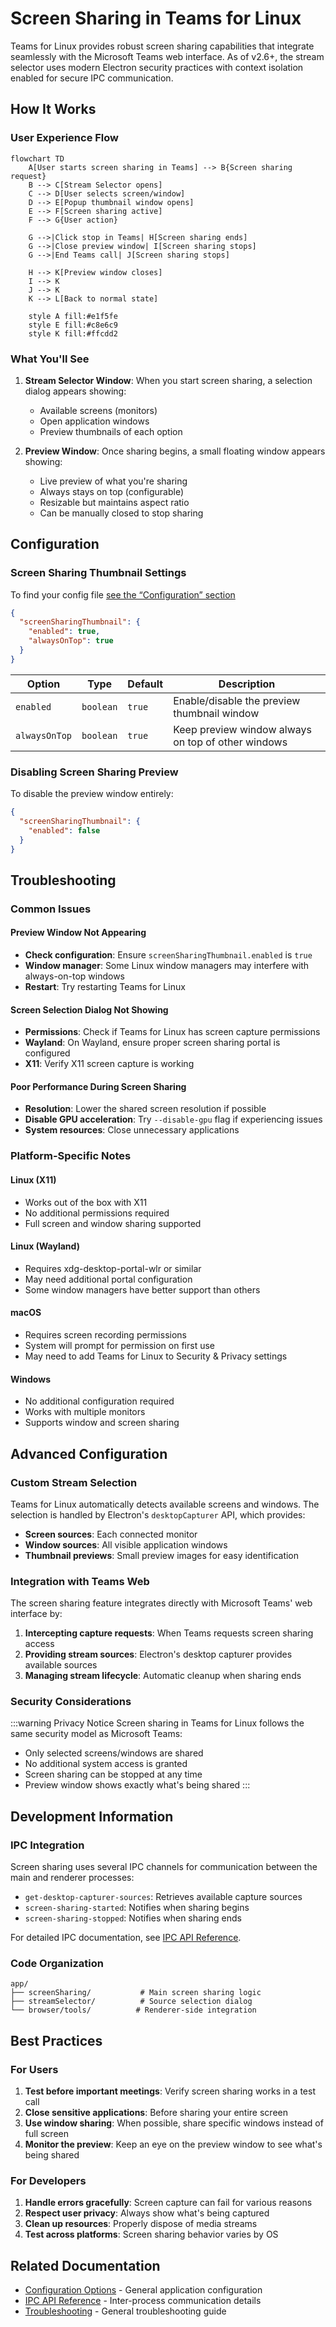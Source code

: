 # Screen Sharing in Teams for Linux

Teams for Linux provides robust screen sharing capabilities that integrate seamlessly with the Microsoft Teams web interface. As of v2.6+, the stream selector uses modern Electron security practices with context isolation enabled for secure IPC communication.

## How It Works

### User Experience Flow

```mermaid
flowchart TD
    A[User starts screen sharing in Teams] --> B{Screen sharing request}
    B --> C[Stream Selector opens]
    C --> D[User selects screen/window]
    D --> E[Popup thumbnail window opens]
    E --> F[Screen sharing active]
    F --> G{User action}
    
    G -->|Click stop in Teams| H[Screen sharing ends]
    G -->|Close preview window| I[Screen sharing stops]
    G -->|End Teams call| J[Screen sharing stops]
    
    H --> K[Preview window closes]
    I --> K
    J --> K
    K --> L[Back to normal state]
    
    style A fill:#e1f5fe
    style E fill:#c8e6c9
    style K fill:#ffcdd2
```

### What You'll See

1. **Stream Selector Window**: When you start screen sharing, a selection dialog appears showing:
   - Available screens (monitors)
   - Open application windows
   - Preview thumbnails of each option

2. **Preview Window**: Once sharing begins, a small floating window appears showing:
   - Live preview of what you're sharing
   - Always stays on top (configurable)
   - Resizable but maintains aspect ratio
   - Can be manually closed to stop sharing

## Configuration

### Screen Sharing Thumbnail Settings

To find your config file [see the “Configuration” section](configuration#configuration-locations)

```json
{
  "screenSharingThumbnail": {
    "enabled": true,
    "alwaysOnTop": true
  }
}
```

| Option | Type | Default | Description |
|--------|------|---------|-------------|
| `enabled` | `boolean` | `true` | Enable/disable the preview thumbnail window |
| `alwaysOnTop` | `boolean` | `true` | Keep preview window always on top of other windows |

### Disabling Screen Sharing Preview

To disable the preview window entirely:

```json
{
  "screenSharingThumbnail": {
    "enabled": false
  }
}
```

## Troubleshooting

### Common Issues

#### Preview Window Not Appearing
- **Check configuration**: Ensure `screenSharingThumbnail.enabled` is `true`
- **Window manager**: Some Linux window managers may interfere with always-on-top windows
- **Restart**: Try restarting Teams for Linux

#### Screen Selection Dialog Not Showing
- **Permissions**: Check if Teams for Linux has screen capture permissions
- **Wayland**: On Wayland, ensure proper screen sharing portal is configured
- **X11**: Verify X11 screen capture is working

#### Poor Performance During Screen Sharing
- **Resolution**: Lower the shared screen resolution if possible
- **Disable GPU acceleration**: Try `--disable-gpu` flag if experiencing issues
- **System resources**: Close unnecessary applications

### Platform-Specific Notes

#### Linux (X11)
- Works out of the box with X11
- No additional permissions required
- Full screen and window sharing supported

#### Linux (Wayland)
- Requires xdg-desktop-portal-wlr or similar
- May need additional portal configuration
- Some window managers have better support than others

#### macOS
- Requires screen recording permissions
- System will prompt for permission on first use
- May need to add Teams for Linux to Security & Privacy settings

#### Windows
- No additional configuration required
- Works with multiple monitors
- Supports window and screen sharing

## Advanced Configuration

### Custom Stream Selection

Teams for Linux automatically detects available screens and windows. The selection is handled by Electron's `desktopCapturer` API, which provides:

- **Screen sources**: Each connected monitor
- **Window sources**: All visible application windows
- **Thumbnail previews**: Small preview images for easy identification

### Integration with Teams Web

The screen sharing feature integrates directly with Microsoft Teams' web interface by:

1. **Intercepting capture requests**: When Teams requests screen sharing access
2. **Providing stream sources**: Electron's desktop capturer provides available sources
3. **Managing stream lifecycle**: Automatic cleanup when sharing ends

### Security Considerations

:::warning Privacy Notice
Screen sharing in Teams for Linux follows the same security model as Microsoft Teams:
- Only selected screens/windows are shared
- No additional system access is granted
- Screen sharing can be stopped at any time
- Preview window shows exactly what's being shared
:::

## Development Information

### IPC Integration

Screen sharing uses several IPC channels for communication between the main and renderer processes:

- `get-desktop-capturer-sources`: Retrieves available capture sources
- `screen-sharing-started`: Notifies when sharing begins
- `screen-sharing-stopped`: Notifies when sharing ends

For detailed IPC documentation, see [IPC API Reference](development/ipc-api.md).

### Code Organization

```
app/
├── screenSharing/           # Main screen sharing logic
├── streamSelector/          # Source selection dialog
└── browser/tools/          # Renderer-side integration
```

## Best Practices

### For Users
1. **Test before important meetings**: Verify screen sharing works in a test call
2. **Close sensitive applications**: Before sharing your entire screen
3. **Use window sharing**: When possible, share specific windows instead of full screen
4. **Monitor the preview**: Keep an eye on the preview window to see what's being shared

### For Developers
1. **Handle errors gracefully**: Screen capture can fail for various reasons
2. **Respect user privacy**: Always show what's being captured
3. **Clean up resources**: Properly dispose of media streams
4. **Test across platforms**: Screen sharing behavior varies by OS

## Related Documentation

- [Configuration Options](configuration.md) - General application configuration
- [IPC API Reference](development/ipc-api.md) - Inter-process communication details
- [Troubleshooting](troubleshooting.md) - General troubleshooting guide
